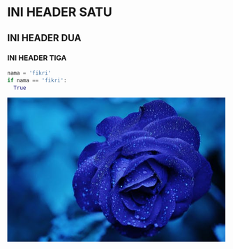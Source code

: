 # INI HEADER SATU
## INI HEADER DUA
### INI HEADER TIGA

```python
nama = 'fikri'
if nama == 'fikri':
  True

```

![Ini Images](https://github.com/jamaludinfikrii/gitLatihan/blob/master/rose-blue-flower-rose-blooms-67636.jpeg?raw=true)
